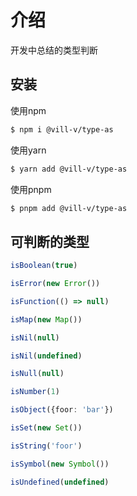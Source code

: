 # 介绍

开发中总结的类型判断

## 安装

使用npm

```bash
$ npm i @vill-v/type-as
```

使用yarn

```bash
$ yarn add @vill-v/type-as
```

使用pnpm

```bash
$ pnpm add @vill-v/type-as
```

## 可判断的类型

```ts
isBoolean(true)

isError(new Error())

isFunction(() => null)

isMap(new Map())

isNil(null)

isNil(undefined)

isNull(null)

isNumber(1)

isObject({foor: 'bar'})

isSet(new Set())

isString('foor')

isSymbol(new Symbol())

isUndefined(undefined)
```
